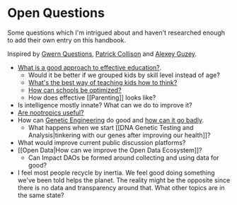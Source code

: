 # Open Questions

Some questions which I'm intrigued about and haven't researched enough to add their own entry on this handbook.

Inspired by [Gwern Questions](https://www.gwern.net/Questions), [Patrick Collison](https://patrickcollison.com/questions) and [Alexey Guzey](https://guzey.com/personal/research-ideas/).

- [What is a good approach to effective education?](https://www.lesswrong.com/posts/mMKKsbxGiNirGjsA9/effective-children-education).
  - Would it be better if we grouped kids by skill level instead of age?
  - [What's the best way of teaching kids how to think?](https://news.ycombinator.com/item?id=24638756)
  - [How can schools be optimized?](https://astralcodexten.substack.com/p/book-review-the-cult-of-smart)
  - How does effective [[Parenting]] looks like?
- Is intelligence mostly innate? What can we do to improve it?
- [Are nootropics useful?](https://www.gwern.net/Nootropics)
- How can [Genetic Engineering](https://www.youtube.com/watch?v=jAhjPd4uNFY) do good and [how can it go badly](https://www.youtube.com/watch?v=n__42UNIhvU).
  - What happens when we start [[DNA Genetic Testing and Analysis|tinkering with our genes after improving our health]]?
- What would improve current public discussion platforms?
- [[Open Data|How can we improve the Open Data Ecosystem]]?
  - Can Impact DAOs be formed around collecting and using data for good?
- I feel most people recycle by inertia. We feel good doing something we've been told helps the planet. The reality might be the opposite since there is no data and transparency around that. What other topics are in the same state?
